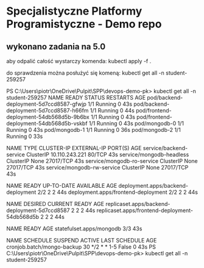 # Specjalistyczne Platformy Programistyczne - Demo repo

## wykonano zadania na 5.0 

aby odpalić całość wystarczy komenda:
kubectl apply -f .

do sprawdzenia można posłużyć się komeną:
kubectl get all -n student-259257

PS C:\Users\piotr\OneDrive\Pulpit\SPP\devops-demo-pk> kubectl get all -n student-259257 
NAME                                       READY   STATUS    RESTARTS   AGE
pod/backend-deployment-5d7ccd8587-gfwjp    1/1     Running   0          43s
pod/backend-deployment-5d7ccd8587-h66fm    1/1     Running   0          44s
pod/frontend-deployment-54db568d5b-9b6bx   1/1     Running   0          43s
pod/frontend-deployment-54db568d5b-vskbf   1/1     Running   0          43s
pod/mongodb-0                              1/1     Running   0          43s
pod/mongodb-1                              1/1     Running   0          36s
pod/mongodb-2                              1/1     Running   0          33s

NAME                         TYPE        CLUSTER-IP       EXTERNAL-IP   PORT(S)     AGE
service/backend-service      ClusterIP   10.110.243.221   <none>        80/TCP      43s
service/mongodb-headless     ClusterIP   None             <none>        27017/TCP   43s
service/mongodb-ro-service   ClusterIP   None             <none>        27017/TCP   43s
service/mongodb-rw-service   ClusterIP   None             <none>        27017/TCP   43s

NAME                                  READY   UP-TO-DATE   AVAILABLE   AGE
deployment.apps/backend-deployment    2/2     2            2           44s
deployment.apps/frontend-deployment   2/2     2            2           44s

NAME                                             DESIRED   CURRENT   READY   AGE
replicaset.apps/backend-deployment-5d7ccd8587    2         2         2       44s
replicaset.apps/frontend-deployment-54db568d5b   2         2         2       44s

NAME                       READY   AGE
statefulset.apps/mongodb   3/3     43s

NAME                         SCHEDULE         SUSPEND   ACTIVE   LAST SCHEDULE   AGE
cronjob.batch/mongo-backup   30 */2 * * 1-5   False     0        <none>          43s
PS C:\Users\piotr\OneDrive\Pulpit\SPP\devops-demo-pk> kubectl get all -n student-259257